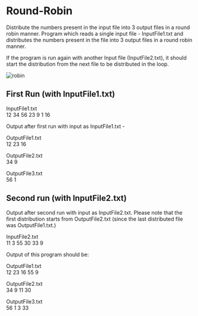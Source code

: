 # Round-Robin
Distribute the numbers present in the input file into 3 output files in a round robin manner.
Program which reads a single input file - InputFile1.txt and distributes the numbers present in the file into 3 output files in a round robin manner. <br>

If the program is run again with another Input file (InputFile2.txt), it should start the distribution from the next file to be distributed in the loop. <br>

![robin](https://user-images.githubusercontent.com/25060937/39123901-112eb9fa-4717-11e8-836f-b6f862810cb7.PNG)


First Run (with InputFile1.txt) <br>
---------------------------------------

InputFile1.txt <br>
12 34 56 23 9 1 16 <br>

Output after first run with input as InputFile1.txt - <br>

OutputFile1.txt <br>
12 23 16 <br>

OutputFile2.txt <br>
34 9 <br>

OutputFile3.txt <br>
56 1 <br>

Second run (with InputFile2.txt) <br>
------------------------------------------
Output after second run with input as InputFile2.txt. Please note that the first distribution starts from OutputFile2.txt (since the last distributed file was OutputFile1.txt.) <br>

InputFile2.txt <br>
11 3 55 30 33 9 <br>

Output of this program should be: <br>

OutputFile1.txt <br>
12 23 16 55 9 <br>

OutputFile2.txt <br>
34 9 11 30 <br>

OutputFile3.txt <br>
56 1 3 33 <br>
